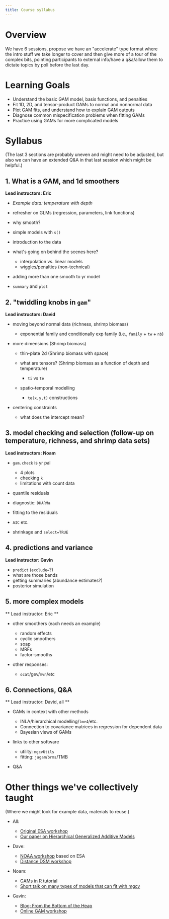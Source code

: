 ```yaml
---
title: Course syllabus
---
```


# Overview

We have 6 sessions, propose we have an "accelerate" type format where the intro stuff we take longer to cover and then give more of a tour of the complex bits, pointing participants to external info/have a q&a/allow them to dictate topics by poll before the last day.

# Learning Goals

-   Understand the basic GAM model, basis functions, and penalties
-   Fit 1D, 2D, and tensor-product GAMs to normal and nonnormal data
-   Plot GAM fits, and understand how to explain GAM outputs
-   Diagnose common mispecification problems when fitting GAMs
-   Practice using GAMs for more complicated models

# Syllabus

(The last 3 sections are probably uneven and might need to be adjusted, but also we can have an extended Q&A in that last session which might be helpful.)

## 1. What is a GAM, and 1d smoothers

**Lead instructors: Eric**

-   *Example data: temperature with depth*

-   refresher on GLMs (regression, parameters, link functions)

-   why smooth?

-   simple models with `s()`

-   introduction to the data

-   what's going on behind the scenes here?

    -   interpolation vs. linear models
    -   wiggles/penalties (non-technical)

-   adding more than one smooth to yr model

-   `summary` and `plot`

## 2. "twiddling knobs in `gam`"

**Lead instructors: David**

-   moving beyond normal data (richness, shrimp biomass)

    -   exponential family and conditionally exp family (i.e., `family` + `tw` + `nb`)

-   more dimensions (Shrimp biomass)

    -   thin-plate 2d (Shrimp biomass with space)

    -   what are tensors? (Shrimp biomass as a function of depth and temperature)

        -   `ti` vs `te`

    -   spatio-temporal modelling

        -   `te(x,y,t)` constructions

-   centering constraints

    -   what does the intercept mean?

## 3. model checking and selection (follow-up on temperature, richness, and shrimp data sets)

**Lead instructors: Noam**

-   `gam.check` is yr pal

    -   4 plots
    -   checking `k`
    -   limitations with count data

-   quantile residuals

-   diagnostic: `DHARMa`

-   fitting to the residuals

-   `AIC` etc.

-   shrinkage and `select=TRUE`

## 4. predictions and variance

**Lead instructor: Gavin**

-   `predict` (`exclude=`?)
-   what are those bands
-   getting summaries (abundance estimates?)
-   posterior simulation

## 5. more complex models

\*\* Lead instructor: Eric \*\*

-   other smoothers (each needs an example)

    -   random effects
    -   cyclic smoothers
    -   soap
    -   MRFs
    -   factor-smooths

-   other responses:

    -   `ocat`/gev/`mvn`/etc

## 6. Connections, Q&A

\*\* Lead instructor: David, all \*\*

-   GAMs in context with other methods

    -   INLA/hierarchical modelling/`lme4`/etc.
    -   Connection to covariance matrices in regression for dependent data
    -   Bayesian views of GAMs

-   links to other software

    -   utility: `mgcvUtils`
    -   fitting: `jagam`/`brms`/TMB

-   Q&A

# Other things we've collectively taught

(Where we might look for example data, materials to reuse.)

-   All:

    -   [Original ESA workshop](https://eric-pedersen.github.io/mgcv-esa-workshop/)
    -   [Our paper on Hierarchical Generalized Additive Models](https://peerj.com/articles/6876/)

-   Dave:

    -   [NOAA workshop](https://converged.yt/mgcv-workshop/) based on ESA
    -   [Distance DSM workshop](http://workshops.distancesampling.org/online-dsm-2020/)

-   Noam:

    -   [GAMs in R tutorial](https://noamross.github.io/gams-in-r-course/)
    -   [Short talk on many types of models that can fit with mgcv](https://raw.githubusercontent.com/noamross/gam-resources/master/2017-11-14-noamross-gams-nyhackr.pdf)

-   Gavin:

    -   [Blog: From the Bottom of the Heap](https://fromthebottomoftheheap.net/)
    -   [Online GAM workshop](https://www.youtube.com/watch?v=sgw4cu8hrZM&feature=youtu.be)
